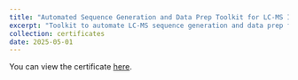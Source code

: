 ```yaml
---
title: "Automated Sequence Generation and Data Prep Toolkit for LC-MS Intact Mass Analysis of Antibody Biologics"
excerpt: "Toolkit to automate LC-MS sequence generation and data prep for antibody biologics.<br/><a href='/files/certificate1.pdf' target='_blank'><img src='/images/AssociatePythonDeveloper_DataCamp.png' width='300'></a>"
collection: certificates
date: 2025-05-01
---
```


You can view the certificate <a href='/files/certificate1.pdf' target='_blank'>here</a>.

